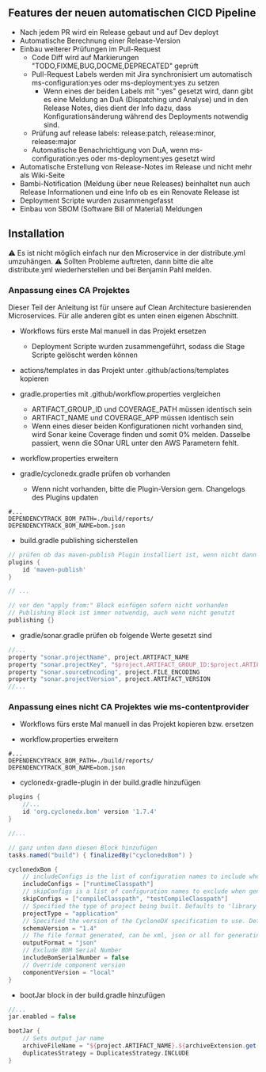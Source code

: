 ## Features der neuen automatischen CICD Pipeline

* Nach jedem PR wird ein Release gebaut und auf Dev deployt
* Automatische Berechnung einer Release-Version
* Einbau weiterer Prüfungen im Pull-Request
    * Code Diff wird auf Markierungen "TODO,FIXME,BUG,DOCME,DEPRECATED" geprüft
    * Pull-Request Labels werden mit Jira synchronisiert um automatisch ms-configuration:yes oder ms-deployment:yes zu
      setzen
        * Wenn eines der beiden Labels mit ":yes" gesetzt wird, dann gibt es eine Meldung an DuA (Dispatching und
          Analyse) und in den Release Notes, dies dient der Info dazu, dass Konfigurationsänderung während des
          Deployments notwendig sind.
    * Prüfung auf release labels: release:patch, release:minor, release:major
    * Automatische Benachrichtigung von DuA, wenn ms-configuration:yes oder ms-deployment:yes gesetzt wird
* Automatische Erstellung von Release-Notes im Release und nicht mehr als Wiki-Seite
* Bambi-Notification (Meldung über neue Releases) beinhaltet nun auch Release Informationen und eine Info ob es ein
  Renovate Release ist
* Deployment Scripte wurden zusammengefasst
* Einbau von SBOM (Software Bill of Material) Meldungen

## Installation

⚠ Es ist nicht möglich einfach nur den Microservice in der distribute.yml umzuhängen. ⚠
Sollten Probleme auftreten, dann bitte die alte distribute.yml wiederherstellen und bei Benjamin Pahl melden.

### Anpassung eines CA Projektes

Dieser Teil der Anleitung ist für unsere auf Clean Architecture basierenden Microservices. Für alle anderen gibt es
unten einen eigenen Abschnitt.

* Workflows fürs erste Mal manuell in das Projekt ersetzen
    * Deployment Scripte wurden zusammengeführt, sodass die Stage Scripte gelöscht werden können

* actions/templates in das Projekt unter .github/actions/templates kopieren

* gradle.properties mit .github/workflow.properties vergleichen
    * ARTIFACT_GROUP_ID und COVERAGE_PATH müssen identisch sein
    * ARTIFACT_NAME und COVERAGE_APP müssen identisch sein
    * Wenn eines dieser beiden Konfigurationen nicht vorhanden sind, wird Sonar keine Coverage finden und somit 0%
      melden. Dasselbe passiert, wenn die SOnar URL unter den AWS Parametern fehlt.

* workflow.properties erweitern

* gradle/cyclonedx.gradle prüfen ob vorhanden
    * Wenn nicht vorhanden, bitte die Plugin-Version gem. Changelogs des Plugins updaten

```properties
#...
DEPENDENCYTRACK_BOM_PATH=./build/reports/
DEPENDENCYTRACK_BOM_NAME=bom.json
```

* build.gradle publishing sicherstellen

```groovy
// prüfen ob das maven-publish Plugin installiert ist, wenn nicht dann installieren
plugins {
    id 'maven-publish'
}

// ...

// vor den "apply from:" Block einfügen sofern nicht vorhanden
// Publishing Block ist immer notwendig, auch wenn nicht genutzt
publishing {}
```

* gradle/sonar.gradle prüfen ob folgende Werte gesetzt sind

```groovy
//...
property "sonar.projectName", project.ARTIFACT_NAME
property "sonar.projectKey", "$project.ARTIFACT_GROUP_ID:$project.ARTIFACT_NAME"
property "sonar.sourceEncoding", project.FILE_ENCODING
property "sonar.projectVersion", project.ARTIFACT_VERSION
//...
```

### Anpassung eines nicht CA Projektes wie ms-contentprovider

* Workflows fürs erste Mal manuell in das Projekt kopieren bzw. ersetzen

* workflow.properties erweitern

```properties
#...
DEPENDENCYTRACK_BOM_PATH=./build/reports/
DEPENDENCYTRACK_BOM_NAME=bom.json
```

* cyclonedx-gradle-plugin in der build.gradle hinzufügen

```groovy
plugins {
    //...
    id 'org.cyclonedx.bom' version '1.7.4'
}

//...

// ganz unten dann diesen Block hinzufügen
tasks.named("build") { finalizedBy("cyclonedxBom") }

cyclonedxBom {
    // includeConfigs is the list of configuration names to include when generating the BOM (leave empty to include every configuration)
    includeConfigs = ["runtimeClasspath"]
    // skipConfigs is a list of configuration names to exclude when generating the BOM
    skipConfigs = ["compileClasspath", "testCompileClasspath"]
    // Specified the type of project being built. Defaults to 'library'
    projectType = "application"
    // Specified the version of the CycloneDX specification to use. Defaults to 1.4.
    schemaVersion = "1.4"
    // The file format generated, can be xml, json or all for generating both
    outputFormat = "json"
    // Exclude BOM Serial Number
    includeBomSerialNumber = false
    // Override component version
    componentVersion = "local"
}
```

* bootJar block in der build.gradle hinzufügen

```groovy
//...
jar.enabled = false

bootJar {
    // Sets output jar name
    archiveFileName = "${project.ARTIFACT_NAME}.${archiveExtension.get()}"
    duplicatesStrategy = DuplicatesStrategy.INCLUDE
}
```